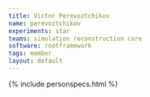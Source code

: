 ```yaml
---
title: Victor Perevoztchikov
name: perevoztchikov
experiments: star
teams: simulation reconstruction core
software: rootframework
tags: member
layout: default
---
```


{% include personspecs.html %}
